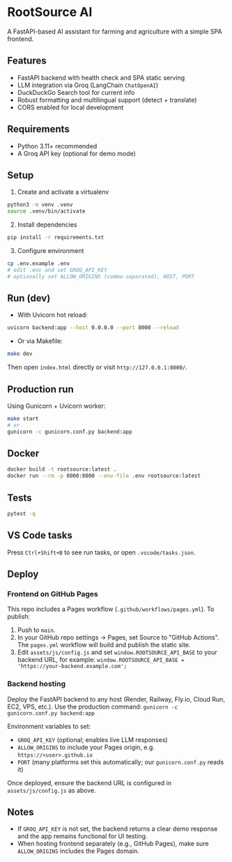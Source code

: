 # RootSource AI

A FastAPI-based AI assistant for farming and agriculture with a simple SPA frontend.

## Features
- FastAPI backend with health check and SPA static serving
- LLM integration via Groq (LangChain `ChatOpenAI`)
- DuckDuckGo Search tool for current info
- Robust formatting and multilingual support (detect + translate)
- CORS enabled for local development

## Requirements
- Python 3.11+ recommended
- A Groq API key (optional for demo mode)

## Setup
1. Create and activate a virtualenv
```bash
python3 -m venv .venv
source .venv/bin/activate
```

2. Install dependencies
```bash
pip install -r requirements.txt
```

3. Configure environment
```bash
cp .env.example .env
# edit .env and set GROQ_API_KEY
# optionally set ALLOW_ORIGINS (comma-separated), HOST, PORT
```

## Run (dev)
- With Uvicorn hot reload:
```bash
uvicorn backend:app --host 0.0.0.0 --port 8000 --reload
```

- Or via Makefile:
```bash
make dev
```

Then open `index.html` directly or visit `http://127.0.0.1:8000/`.

## Production run
Using Gunicorn + Uvicorn worker:
```bash
make start
# or
gunicorn -c gunicorn.conf.py backend:app
```

## Docker
```bash
docker build -t rootsource:latest .
docker run --rm -p 8000:8000 --env-file .env rootsource:latest
```

## Tests
```bash
pytest -q
```

## VS Code tasks
Press `Ctrl+Shift+B` to see run tasks, or open `.vscode/tasks.json`.

## Deploy

### Frontend on GitHub Pages
This repo includes a Pages workflow (`.github/workflows/pages.yml`). To publish:
1. Push to `main`.
2. In your GitHub repo settings → Pages, set Source to "GitHub Actions". The `pages.yml` workflow will build and publish the static site.
3. Edit `assets/js/config.js` and set `window.ROOTSOURCE_API_BASE` to your backend URL, for example:
	`window.ROOTSOURCE_API_BASE = 'https://your-backend.example.com';`

### Backend hosting
Deploy the FastAPI backend to any host (Render, Railway, Fly.io, Cloud Run, EC2, VPS, etc.). Use the production command:
`gunicorn -c gunicorn.conf.py backend:app`

Environment variables to set:
- `GROQ_API_KEY` (optional; enables live LLM responses)
- `ALLOW_ORIGINS` to include your Pages origin, e.g. `https://<user>.github.io`
- `PORT` (many platforms set this automatically; our `gunicorn.conf.py` reads it)

Once deployed, ensure the backend URL is configured in `assets/js/config.js` as above.

## Notes
- If `GROQ_API_KEY` is not set, the backend returns a clear demo response and the app remains functional for UI testing.
- When hosting frontend separately (e.g., GitHub Pages), make sure `ALLOW_ORIGINS` includes the Pages domain.

